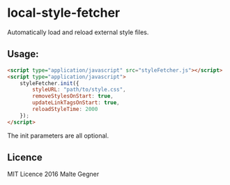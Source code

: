 # local-style-fetcher

Automatically load and reload external style files.

## Usage:

```html
<script type="application/javascript" src="styleFetcher.js"></script>
<script type="application/javascript">
	styleFetcher.init({
		styleURL: "path/to/style.css",
		removeStylesOnStart: true,
		updateLinkTagsOnStart: true,
		reloadStyleTime: 2000
	});
</script>
```

The init parameters are all optional.

## Licence

MIT Licence 2016 Malte Gegner
